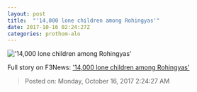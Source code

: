 ```yaml
---
layout: post
title:  "'14,000 lone children among Rohingyas'"
date: 2017-10-16 02:24:27Z
categories: prothom-alo
---
```


!['14,000 lone children among Rohingyas'](http://en.prothom-alo.com/contents/cache/images/1200x630x1/uploads/media/2017/10/16/bb29ab8c29a44626eda0de8928238e74-Rohingya.JPG?jadewits_media_id=152249)




Full story on F3News: ['14,000 lone children among Rohingyas'](http://www.f3nws.com/n/BcD2tB)

> Posted on: Monday, October 16, 2017 2:24:27 AM
